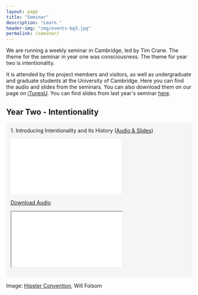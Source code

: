 ```yaml
---
layout: page
title: "Seminar"
description: "Learn."
header-img: "img/events-bg3.jpg"
permalink: /seminar/
---
```


<div class="container">
<div class="row">
<div class="col-lg-8 col-lg-offset-2 col-md-10 col-md-offset-1">

We are running a weekly seminar in Cambridge, led by Tim Crane. The theme for the seminar in year one was consciousness. The theme for year two is intentionality.

It is attended by the project members and visitors, as well as undergraduate and graduate students at the University of Cambridge. Here you can find the audio and slides from the seminars. You can also download them on our page on <a href="https://itunes.apple.com/gb/itunes-u/new-directions-in-study-mind/id1173953206" target="_blank">iTunesU</a>. You can find slides from last year's seminar <a href="https://speakerdeck.com/newdirectionsproject" target="_blank">here</a>.

## Year Two - Intentionality

<div style="background-color: #F5F5F5; padding: 12px;">
1. Introducing Intentionality and its History (<a href="javascript:;" onclick="return toggleMe('para1')" value="Toggle">Audio & Slides</a>)
<div id="para1" class="toggle">
<p><iframe class="audioplayer" src="//sms.cam.ac.uk/media/2347790/embed" frameborder="0" scrolling="no" allowfullscreen></iframe></p>
<p><a href="http://downloads.sms.cam.ac.uk/2347790/2347796.mp3" target="_blank" download>Download Audio</a></p>
<p><iframe class="map" src="/ViewerJS/#../pdfs/seminar/intentionality-1.pdf" allowfullscreen webkitallowfullscreen></iframe></p>
</div>
</div>


</div>
</div>
</div>

<span class="caption text-muted">Image:
<a href="https://www.flickr.com/photos/willfolsom/5508029135/in/photolist-9oJ6az-4BidQe-5M6Uu-iyFz6M-F2WvD-pdbb-6vgN9N-9hbBxc-4xveST-7vJBXX-6TVgg-fmUm1P-818ym-4mhNSd-kpe2FU-5Txt-8ZJd6E-asHazg-2aNJDA-6TVqn-az86CM-dFj2AY-6TVcV-obmCig-6TVo1-cEC9to-6TVf1-v3uJc-rmev7p-sXgpQc-6aE7gE-4jdSo9-og9d73-7kk7BH-53rLFu-ohK5-qswkPy-cDWcPJ-bsSQgE-fn9wr3-7G2aVd-rsoMsy-fn9wsQ-6aDYr1-5fVG9H-8GWm9V-pg2Q6v-mFaVxy-6AXp9E-74b2sU" target="_blank">Hipster Convention</a>, Will Folsom</span>
